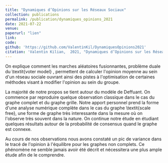 ```yaml
---
title: "Dynamiques d’Opinions sur les Réseaux Sociaux"
collection: publications
permalink: /publication/dynamiques_opinions_2021
date: 2021-07-22
venue:
paperurl: "lien"
link: 
code: 
github: 'https://github.com/ValentinKil/DynamiquesOpinions2021'
citation: 'Valentin Kilian,  2021, "Dynamiques d’Opinions sur les Réseaux Sociaux", Rapport de stage'
---
```


On explique comment les marches aléatoires fusionnantes, problème duale du \textit{voter model} , permettent de calculer l'opinion moyenne au sein d'un réseau sociale ouvrant ainsi des pistes à l'optimisation de certaines méthodes visant à modifier l'opinion au sein du groupe.

La majorité de notre propos se tient autour du modèle de Deffuant. On commence par reproduire quelque observation classique dans le cas du graphe complet et du graphe grille. Notre apport personnel prend la forme d'une analyse numérique complète dans le cas du graphe \textit{scale free}, une forme de graphe très interessante dans la mesure où on l'observe très souvent dans la nature. On continue notre étude en étudiant quelques résultats autour de la probabilité de consensus quand le graphe est connexe.

Au cours de nos observations nous avons constaté un pic de variance dans le tracé de l'opinion à l'équilibre pour les graphes non complets. Ce phénomène ne semble jamais avoir été décrit  et nécessitera une plus ample étude afin de le comprendre.